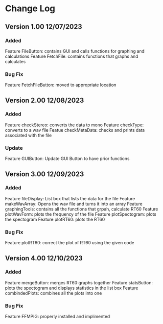 # Change Log


## Version 1.00 12/07/2023

### Added
Feature FileButton: contains GUI and calls functions for graphing and calculations
Feature FetchFile: contains functions that graphs and calculates

### Bug Fix
Feature FetchFileButton: moved to appropriate location

## Version 2.00 12/08/2023

### Added
Feature checkStereo: converts the data to mono
Feature checkType: converts to a wav file
Featue checkMetaData: checks and prints data associated with the file

### Update
Feature GUIButton: Update GUI Button to have prior functions

## Version 3.00 12/09/2023

### Added
Feature fileDisplay: List box that lists the data for the file
Feature makeWavArray: Opens the wav file and turns it into an array
Feature graphingTools: contains all the functions that grpah, calculate RT60
Feature plotWavForm: plots the frequency of the file
Feature plotSpectogram: plots the spectogram
Feature plotRT60: plots the RT60

### Bug Fix
Feature plotRT60: correct the plot of RT60 using the given code

## Version 4.00 12/10/2023

### Added
Feature mergeButton: merges RT60 graphs together
Feature statsButton: plots the spectogram and displays statistics in the list box
Feature combindedPlots: combines all the plots into one

### Bug Fix
Feature FFMPIG: properly installed and implimented


